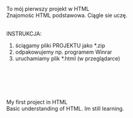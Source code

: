 To mój pierwszy projekt w HTML
<br />
Znajomośc HTML podstawowa. Ciągle sie uczę. 
<BR /><BR />

INSTRUKCJA:
1. ściągamy pliki PROJEKTU jako *.zip
2. odpakowujemy np. programem Winrar
3. uruchamiamy plik *.html (w przeglądarce)


<BR /> <BR />
-----------------------------------------
My first project in HTML
<br />
Basic understanding of HTML. Im  still learning. 
